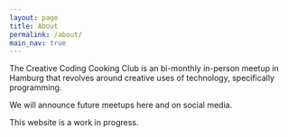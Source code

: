 ```yaml
---
layout: page
title: About
permalink: /about/
main_nav: true
---
```


The Creative Coding Cooking Club is an bi-monthly in-person meetup in Hamburg that revolves around creative uses of technology, specifically programming.

We will announce future meetups here and on social media.

This website is a work in progress.